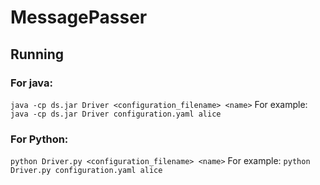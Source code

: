 # MessagePasser

## Running
### For java:
`java -cp ds.jar Driver <configuration_filename> <name>`
For example:
`java -cp ds.jar Driver configuration.yaml alice`

### For Python:
`python Driver.py <configuration_filename> <name>`
For example:
`python Driver.py configuration.yaml alice`
